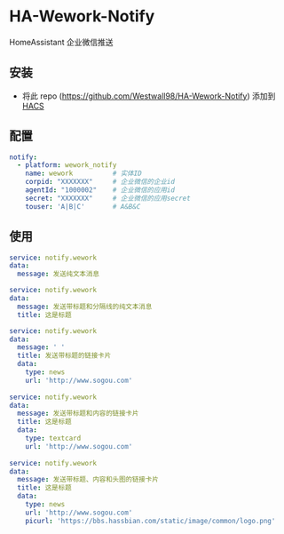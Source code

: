 # HA-Wework-Notify
HomeAssistant 企业微信推送

## 安装

* 将此 repo (https://github.com/Westwall98/HA-Wework-Notify) 添加到 [HACS](https://hacs.xyz/)

## 配置
```yaml
notify:
  - platform: wework_notify
    name: wework          # 实体ID
    corpid: "XXXXXXX"     # 企业微信的企业id
    agentId: "1000002"    # 企业微信的应用id
    secret: "XXXXXXX"     # 企业微信的应用secret
    touser: 'A|B|C'       # A&B&C
```

## 使用
```yaml
service: notify.wework
data:
  message: 发送纯文本消息

service: notify.wework
data:
  message: 发送带标题和分隔线的纯文本消息
  title: 这是标题

service: notify.wework
data:
  message: ' '
  title: 发送带标题的链接卡片
  data:
    type: news
    url: 'http://www.sogou.com'
    
service: notify.wework
data:
  message: 发送带标题和内容的链接卡片
  title: 这是标题
  data:
    type: textcard
    url: 'http://www.sogou.com'
    
service: notify.wework
data:
  message: 发送带标题、内容和头图的链接卡片
  title: 这是标题
  data:
    type: news
    url: 'http://www.sogou.com'
    picurl: 'https://bbs.hassbian.com/static/image/common/logo.png'
```
